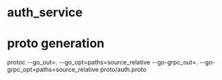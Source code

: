 # auth_service

# proto generation
protoc --go_out=. --go_opt=paths=source_relative --go-grpc_out=. --go-grpc_opt=paths=source_relative proto/auth.proto